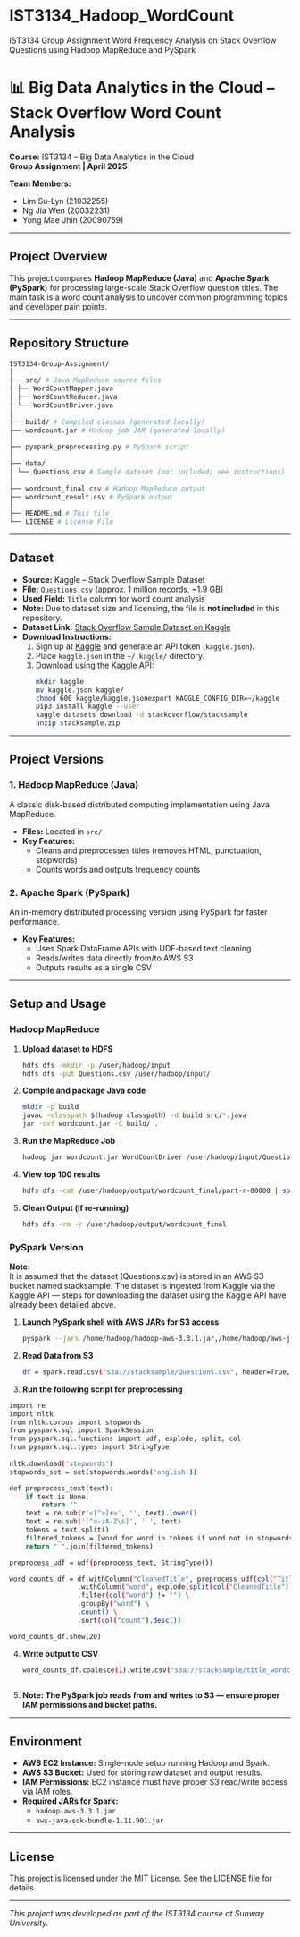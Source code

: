 # IST3134_Hadoop_WordCount
IST3134 Group Assignment Word Frequency Analysis on Stack Overflow Questions using Hadoop MapReduce and PySpark

# 📊 Big Data Analytics in the Cloud – Stack Overflow Word Count Analysis

**Course:** IST3134 – Big Data Analytics in the Cloud  
**Group Assignment | April 2025**  

**Team Members:**  
- Lim Su-Lyn (21032255)  
- Ng Jia Wen (20032231)  
- Yong Mae Jhin (20090759)  

---

## Project Overview

This project compares **Hadoop MapReduce (Java)** and **Apache Spark (PySpark)** for processing large-scale Stack Overflow question titles. The main task is a word count analysis to uncover common programming topics and developer pain points.

---

## Repository Structure
```bash
IST3134-Group-Assignment/
│
├── src/ # Java MapReduce source files
│ ├── WordCountMapper.java
│ ├── WordCountReducer.java
│ └── WordCountDriver.java
│
├── build/ # Compiled classes (generated locally)
├── wordcount.jar # Hadoop job JAR (generated locally)
│
├── pyspark_preprocessing.py # PySpark script
│
├── data/
│ └── Questions.csv # Sample dataset (not included; see instructions)
│
├── wordcount_final.csv # Hadoop MapReduce output
├── wordcount_result.csv # PySpark output
│
├── README.md # This file
└── LICENSE # License File
```

---

## Dataset

- **Source:** Kaggle – Stack Overflow Sample Dataset  
- **File:** `Questions.csv` (approx. 1 million records, ~1.9 GB)  
- **Used Field:** `Title` column for word count analysis  
- **Note:** Due to dataset size and licensing, the file is **not included** in this repository.
- **Dataset Link:** [Stack Overflow Sample Dataset on Kaggle](https://www.kaggle.com/datasets/stackoverflow/stacksample?select=Questions.csv)  
- **Download Instructions:**  
  1. Sign up at [Kaggle](https://www.kaggle.com/) and generate an API token (`kaggle.json`).  
  2. Place `kaggle.json` in the `~/.kaggle/` directory.  
  3. Download using the Kaggle API:
     ```bash
     mkdir kaggle
     mv kaggle.json kaggle/
     chmod 600 kaggle/kaggle.jsonexport KAGGLE_CONFIG_DIR=~/kaggle
     pip3 install kaggle --user
     kaggle datasets download -d stackoverflow/stacksample
     unzip stacksample.zip
     
---

## Project Versions

### 1. Hadoop MapReduce (Java)

A classic disk-based distributed computing implementation using Java MapReduce.

- **Files:** Located in `src/`  
- **Key Features:**  
  - Cleans and preprocesses titles (removes HTML, punctuation, stopwords)  
  - Counts words and outputs frequency counts  

### 2. Apache Spark (PySpark)

An in-memory distributed processing version using PySpark for faster performance.

- **Key Features:**  
  - Uses Spark DataFrame APIs with UDF-based text cleaning  
  - Reads/writes data directly from/to AWS S3  
  - Outputs results as a single CSV  

---

## Setup and Usage

### Hadoop MapReduce

1. **Upload dataset to HDFS**  
   ```bash
   hdfs dfs -mkdir -p /user/hadoop/input
   hdfs dfs -put Questions.csv /user/hadoop/input/

2. **Compile and package Java code**
    ```bash
    mkdir -p build
    javac -classpath $(hadoop classpath) -d build src/*.java
    jar -cvf wordcount.jar -C build/ .
    
3. **Run the MapReduce Job**
    ```bash
    hadoop jar wordcount.jar WordCountDriver /user/hadoop/input/Questions.csv /user/hadoop/output/wordcount_final

4. **View top 100 results**
    ```bash
    hdfs dfs -cat /user/hadoop/output/wordcount_final/part-r-00000 | sort -k2 -nr | head -n 100

5. **Clean Output (if re-running)**
    ```bash
    hdfs dfs -rm -r /user/hadoop/output/wordcount_final

### PySpark Version
**Note:**  
It is assumed that the dataset (Questions.csv) is stored in an AWS S3 bucket named stacksample. The dataset is ingested from Kaggle via the Kaggle API — steps for downloading the dataset using the Kaggle API have already been detailed above.
    
1. **Launch PySpark shell with AWS JARs for S3 access**
   ```bash
   pyspark --jars /home/hadoop/hadoop-aws-3.3.1.jar,/home/hadoop/aws-java-sdk-bundle-1.11.901.jar

2. **Read Data from S3**
   ```bash
   df = spark.read.csv("s3a://stacksample/Questions.csv", header=True, inferSchema=True)

3. **Run the following script for preprocessing**
  ```bash
  import re
  import nltk
  from nltk.corpus import stopwords
  from pyspark.sql import SparkSession
  from pyspark.sql.functions import udf, explode, split, col
  from pyspark.sql.types import StringType
    
  nltk.download('stopwords')
  stopwords_set = set(stopwords.words('english'))
  
  def preprocess_text(text):
      if text is None:
          return ""
      text = re.sub(r'<[^>]+>', '', text).lower()
      text = re.sub('[^a-zA-Z\s]', ' ', text)
      tokens = text.split()
      filtered_tokens = [word for word in tokens if word not in stopwords_set and len(word) >= 3]
      return " ".join(filtered_tokens)

  preprocess_udf = udf(preprocess_text, StringType())

  word_counts_df = df.withColumn("CleanedTitle", preprocess_udf(col("Title"))) \
                   .withColumn("word", explode(split(col("CleanedTitle"), " "))) \
                   .filter(col("word") != "") \
                   .groupBy("word") \
                   .count() \
                   .sort(col("count").desc())

  word_counts_df.show(20)
  ```

4. **Write output to CSV**
   ```bash
   word_counts_df.coalesce(1).write.csv("s3a://stacksample/title_wordcount.csv", header=True, mode="overwrite")
      
5. **Note: The PySpark job reads from and writes to S3 — ensure proper IAM permissions and bucket paths.**

---

## Environment

- **AWS EC2 Instance:** Single-node setup running Hadoop and Spark.  
- **AWS S3 Bucket:** Used for storing raw dataset and output results.  
- **IAM Permissions:** EC2 instance must have proper S3 read/write access via IAM roles.  
- **Required JARs for Spark:**  
  - `hadoop-aws-3.3.1.jar`  
  - `aws-java-sdk-bundle-1.11.901.jar`

---

## License

This project is licensed under the MIT License. See the [LICENSE](LICENSE) file for details.

---

*This project was developed as part of the IST3134 course at Sunway University.*
